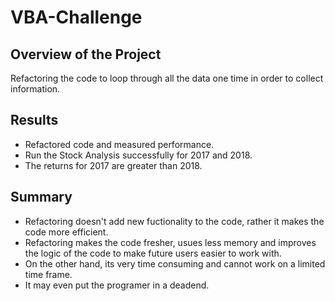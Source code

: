 # VBA-Challenge
## Overview of the Project
Refactoring the code to loop through all the data one time in order to collect information.
## Results
* Refactored code and measured performance.
* Run the Stock Analysis successfully for 2017 and 2018.
* The returns for 2017 are greater than 2018.
## Summary
* Refactoring doesn't add new fuctionality to the code, rather it makes the code more efficient.
* Refactoring makes the code fresher, usues less memory and improves the logic of the code to make future users easier to work with.
* On the other hand, its very time consuming and cannot work on a limited time frame.
* It may even put the programer in a deadend. 
